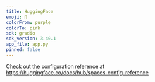 ```yaml
---
title: HuggingFace
emoji: 🐢
colorFrom: purple
colorTo: pink
sdk: gradio
sdk_version: 3.40.1
app_file: app.py
pinned: false
---
```


Check out the configuration reference at https://huggingface.co/docs/hub/spaces-config-reference
